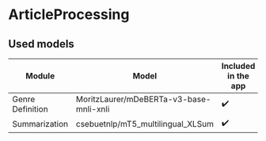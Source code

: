 # ArticleProcessing

## Used models
Module | Model | Included in the app | Unit tests written
-|-|-|-
Genre Definition | MoritzLaurer/mDeBERTa-v3-base-mnli-xnli | ✔️ | ✔️
Summarization | csebuetnlp/mT5_multilingual_XLSum | ✔️ |
